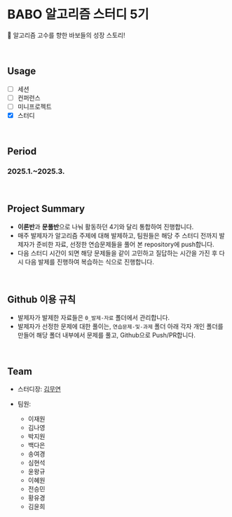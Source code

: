 # BABO 알고리즘 스터디 5기
🐣 알고리즘 고수를 향한 바보들의 성장 스토리!

</br>

## Usage
- [ ] 세션
- [ ] 컨퍼런스
- [ ] 미니프로젝트
- [X] 스터디

<br/>

## Period
### 2025.1.~2025.3.

<br/>

## Project Summary
- **이론반**과 **문풀반**으로 나눠 활동하던 4기와 달리 통합하여 진행합니다.
- 매주 발제자가 알고리즘 주제에 대해 발제하고, 팀원들은 해당 주 스터디 전까지 발제자가 준비한 자료, 선정한 연습문제들을 풀어 본 repository에 push합니다.
- 다음 스터디 시간이 되면 해당 문제들을 같이 고민하고 질답하는 시간을 가진 후 다시 다음 발제를 진행하여 복습하는 식으로 진행합니다.

<br/>


## Github 이용 규칙
  - 발제자가 발제한 자료들은 `0_발제-자료` 폴더에서 관리합니다.
  - 발제자가 선정한 문제에 대한 풀이는, `연습문제-및-과제` 폴더 아래 각자 개인 폴더를 만들어 해당 폴더 내부에서 문제를 풀고, Github으로 Push/PR합니다.

<br/>

## Team
- 스터디장: [김무연](https://github.com/kimmuyeon)

- 팀원:
  - 이재원
  - 김나영
  - 박지원
  - 백다은
  - 송여경
  - 심현석
  - 윤왕규
  - 이혜원
  - 전승민
  - 황유경
  - 김윤희
